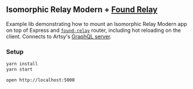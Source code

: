 ## Isomorphic Relay Modern + [Found Relay](https://github.com/4Catalyzer/found-relay)

Example lib demonstrating how to mount an Isomorphic Relay Modern app on top of Express and [`found-relay`](https://github.com/4Catalyzer/found-relay) router, including hot reloading on the client. Connects to Artsy's [GraphQL server](https://github.com/artsy/metaphysics).

### Setup

```bash
yarn install
yarn start

open http://localhost:5000
```
